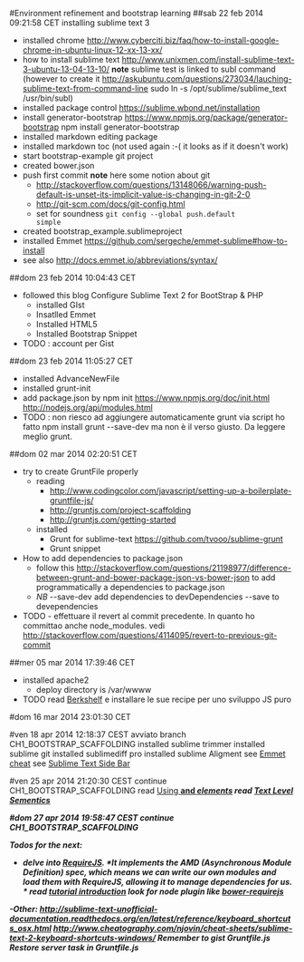 
#Environment refinement and bootstrap learning
##sab 22 feb 2014 09:21:58 CET  installing sublime text 3
- installed chrome http://www.cyberciti.biz/faq/how-to-install-google-chrome-in-ubuntu-linux-12-xx-13-xx/ 
- how to install sublime text http://www.unixmen.com/install-sublime-text-3-ubuntu-13-04-13-10/
**note** sublime test is linked to subl command (however to create it http://askubuntu.com/questions/273034/lauching-sublime-text-from-command-line sudo ln -s /opt/sublime/sublime_text /usr/bin/subl)
- installed package control https://sublime.wbond.net/installation
- install generator-bootstrap https://www.npmjs.org/package/generator-bootstrap npm install generator-bootstrap
- installed markdown editing package
- installed markdown toc (not used again :-( it looks as if it doesn't work)
- start bootstrap-example git project
- created bower.json 
- push first commit
**note** here some notion about git
    - http://stackoverflow.com/questions/13148066/warning-push-default-is-unset-its-implicit-value-is-changing-in-git-2-0
    - http://git-scm.com/docs/git-config.html
    - set for soundness <code>git config --global push.default simple</code>
- created bootstrap_example.sublimeproject 
- installed Emmet https://github.com/sergeche/emmet-sublime#how-to-install
- see also http://docs.emmet.io/abbreviations/syntax/

##dom 23 feb 2014 10:04:43 CET
- followed this blog Configure Sublime Text 2 for BootStrap & PHP
    + installed GIst
    + Insatlled Emmet
    + Installed HTML5
    + Installed Bootstrap Snippet
- TODO : account per Gist

##dom 23 feb 2014 11:05:27 CET
- installed AdvanceNewFile
- installed grunt-init
- add package.json by npm init https://www.npmjs.org/doc/init.html http://nodejs.org/api/modules.html
- TODO : non riesco ad aggiungere automaticamente grunt via script ho fatto npm install grunt --save-dev ma non è il verso giusto. Da leggere meglio grunt.


##dom 02 mar 2014 02:20:51 CET 
- try to create GruntFile properly
    + reading
        * http://www.codingcolor.com/javascript/setting-up-a-boilerplate-gruntfile-js/
        * http://gruntjs.com/project-scaffolding
        * http://gruntjs.com/getting-started
    + installed
        * Grunt for sublime-text https://github.com/tvooo/sublime-grunt
        * Grunt snippet
- How to add dependencies to package.json
    + follow this http://stackoverflow.com/questions/21198977/difference-between-grunt-and-bower-package-json-vs-bower-json to add programmatically a dependencies to package.json
    + *NB* --save-dev add dependencies to devDependencies --save to devependencies
 - TODO - effettuare il revert al commit precedente. In quanto ho committao anche node_modules. vedi http://stackoverflow.com/questions/4114095/revert-to-previous-git-commit
 
##mer 05 mar 2014 17:39:46 CET 
- installed apache2
    + deploy directory is /var/wwww
-  TODO read [Berkshelf](http://berkshelf.com/) e installare le sue recipe per uno sviluppo JS puro


#dom 16 mar 2014 23:01:30 CET


#ven 18 apr 2014 12:18:37 CEST
     avviato branch CH1_BOOTSTRAP_SCAFFOLDING
     installed sublime trimmer
     installed sublime git
     installed sublimediff pro
     installed sublime Aligment
     see [Emmet cheat](http://docs.emmet.io/cheat-sheet/)
     see [Sublime Text Side Bar](http://sublime-text-unofficial-documentation.readthedocs.org/en/latest/file_management/file_management.html)

#ven 25 apr 2014 21:20:30 CEST
    continue CH1_BOOTSTRAP_SCAFFOLDING
    read [Using <b> and <i> elements](http://www.w3.org/International/questions/qa-b-and-i-tags)
    read [Text Level Sementics](http://dev.w3.org/html5/spec-author-view/text-level-semantics.html#text-level-semantics)

#dom 27 apr 2014 19:58:47 CEST
    continue CH1_BOOTSTRAP_SCAFFOLDING

**Todos** for the next:

- delve into [RequireJS](http://requirejs.org/). *It implements the AMD (Asynchronous Module Definition) spec, which means we can write our own modules and load them with RequireJS, allowing it to manage dependencies for us. *
     read [tutorial introduction](http://javascriptplayground.com/blog/2012/07/requirejs-amd-tutorial-introduction/)
     look for node plugin like [bower-requirejs](https://www.npmjs.org/package/bower-requirejs)
    
-Other:
     http://sublime-text-unofficial-documentation.readthedocs.org/en/latest/reference/keyboard_shortcuts_osx.html
     http://www.cheatography.com/njovin/cheat-sheets/sublime-text-2-keyboard-shortcuts-windows/
     Remember to gist Gruntfile.js
     Restore server *task* in Gruntfile.js
